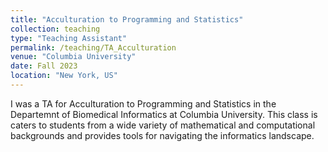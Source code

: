 ```yaml
---
title: "Acculturation to Programming and Statistics"
collection: teaching
type: "Teaching Assistant"
permalink: /teaching/TA_Acculturation
venue: "Columbia University"
date: Fall 2023
location: "New York, US"
---
```


I was a TA for Acculturation to Programming and Statistics in the Departemnt of Biomedical Informatics at Columbia University. This class is caters to students from a wide variety of mathematical and computational backgrounds and provides tools for navigating the informatics landscape. 

